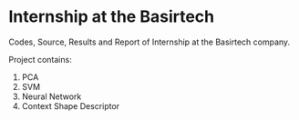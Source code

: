 # **Internship at the Basirtech**

Codes, Source, Results and Report of Internship at the Basirtech company.


Project contains:
1. PCA
2. SVM
3. Neural Network
4. Context Shape Descriptor


